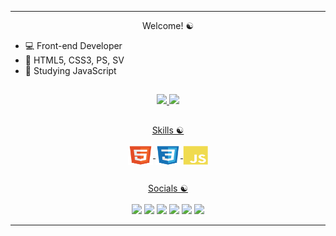 <hr>
<div align="center">
Welcome! ☯️
</div>

- 💻 Front-end Developer
- 🧠 HTML5, CSS3, PS, SV
- 📖 Studying JavaScript

##

<div align="center">
  <a href="https://github.com/kaicdeldebbio">
  <img height="150em" src="https://github-readme-stats.vercel.app/api?username=kaicdeldebbio&show_icons=true&theme=#&include_all_commits=true&count_private=true"/>
  <img height="150em" src="https://github-readme-stats.vercel.app/api/top-langs/?username=kaicdeldebbio&layout=compact&langs_count=7&theme=#"/>
</div>

##

<div align="center">
  Skills ☯️
</div>
  
<div align="center" style="display: inline_block"><br>
  <img align="center" alt="Kaic-HTML" height="30" width="40" src="https://raw.githubusercontent.com/devicons/devicon/master/icons/html5/html5-original.svg">
  <img align="center" alt="Kaic-CSS" height="30" width="40" src="https://raw.githubusercontent.com/devicons/devicon/master/icons/css3/css3-original.svg">
  <img align="center" alt="Kaic-Js" height="30" width="40" src="https://raw.githubusercontent.com/devicons/devicon/master/icons/javascript/javascript-plain.svg">
</div>

##

<div align="center">
  Socials ☯️
</div>
<br>
  
<div align="center"> 
  <a href="https://www.youtube.com/channel/UCRBhQIWkTKPwwFhFx5kl26g" target="_blank"><img src="https://img.shields.io/badge/YouTube-FF0000?style=for-the-badge&logo=youtube&logoColor=white" target="_blank"></a>
    <a href="https://twitter.com/kaicdeldebbio" target="_blank"><img src="https://img.shields.io/badge/Twitter-1DA1F2?style=for-the-badge&logo=twitter&logoColor=white" target="_blank"></a>
  <a href="https://instagram.com/kaicdeldebbio" target="_blank"><img src="https://img.shields.io/badge/-Instagram-%23E4405F?style=for-the-badge&logo=instagram&logoColor=white" target="_blank"></a>
 	<a href="https://www.twitch.tv/kaicdeldebbio" target="_blank"><img src="https://img.shields.io/badge/Twitch-9146FF?style=for-the-badge&logo=twitch&logoColor=white" target="_blank"></a>
 <a href="https://discord.gg/Aq5cdnRSKw" target="_blank"><img src="https://img.shields.io/badge/Discord-7289DA?style=for-the-badge&logo=discord&logoColor=white" target="_blank"></a> 
  <a href = "mailto:kaicdeldebbio@gmail.com"><img src="https://img.shields.io/badge/-Gmail-%23333?style=for-the-badge&logo=gmail&logoColor=white" target="_blank"></a>

  <hr>
